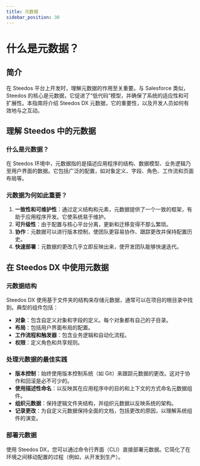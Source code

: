 ```yaml
---
title: 元数据
sidebar_position: 30
---
```


# 什么是元数据？

## 简介

在 Steedos 平台上开发时，理解元数据的作用至关重要。与 Salesforce 类似，Steedos 的核心是元数据，它促进了“低代码”模型，并确保了系统的适应性和可扩展性。本指南将介绍 Steedos DX 元数据，它的重要性，以及开发人员如何有效地与之互动。

## 理解 Steedos 中的元数据

### 什么是元数据？

在 Steedos 环境中，元数据指的是描述应用程序的结构、数据模型、业务逻辑乃至用户界面的数据。它包括广泛的配置，如对象定义、字段、角色、工作流和页面布局等。

### 元数据为何如此重要？

1. **一致性和可维护性**：通过定义结构和元素，元数据提供了一个一致的框架，有助于应用程序开发。它使系统易于维护。
2. **可升级性**：由于配置与核心平台分离，更新和迁移变得不那么繁琐。
3. **协作**：元数据可以进行版本控制，使团队更容易协作、跟踪更改并保持配置历史。
4. **快速部署**：元数据的更改几乎立即反映出来，使开发团队能够快速迭代。

## 在 Steedos DX 中使用元数据

### 元数据结构

Steedos DX 使用基于文件夹的结构来存储元数据，通常可以在项目的根目录中找到。典型的组件包括：

- **对象**：包含自定义对象和字段的定义。每个对象都有自己的子目录。
- **布局**：包括用户界面布局的配置。
- **工作流程和触发器**：包含业务逻辑和自动化流程。
- **权限**：定义角色和共享规则。

### 处理元数据的最佳实践

- **版本控制**：始终使用版本控制系统（如 Git）来跟踪元数据的更改。这对于协作和回滚是必不可少的。
- **使用描述性命名**：以反映其在应用程序中的目的和上下文的方式命名元数据组件。
- **组织元数据**：保持逻辑文件夹结构，并组织元数据以反映系统的架构。
- **记录更改**：为自定义元数据保持全面的文档，包括更改的原因，以理解系统组件的演变。

### 部署元数据

使用 Steedos DX，您可以通过命令行界面（CLI）直接部署元数据。它简化了在环境之间移动配置的过程（例如，从开发到生产）。
